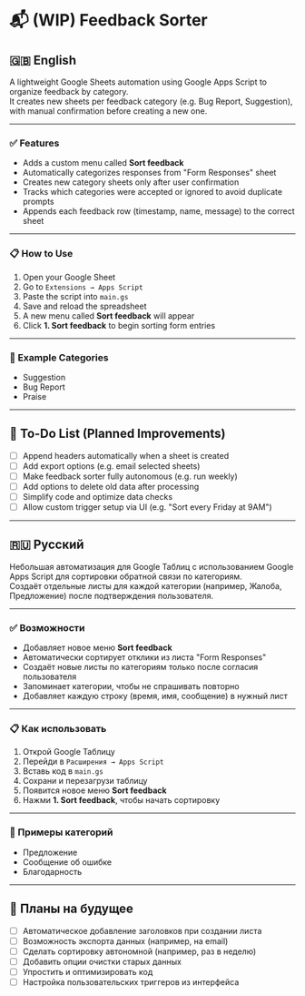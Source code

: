 # 📬 (WIP) Feedback Sorter

## 🇬🇧 English

A lightweight Google Sheets automation using Google Apps Script to organize feedback by category.  
It creates new sheets per feedback category (e.g. Bug Report, Suggestion), with manual confirmation before creating a new one.

---

### ✅ Features

- Adds a custom menu called **Sort feedback**
- Automatically categorizes responses from "Form Responses" sheet
- Creates new category sheets only after user confirmation
- Tracks which categories were accepted or ignored to avoid duplicate prompts
- Appends each feedback row (timestamp, name, message) to the correct sheet

---

### 📋 How to Use

1. Open your Google Sheet  
2. Go to `Extensions → Apps Script`  
3. Paste the script into `main.gs`  
4. Save and reload the spreadsheet  
5. A new menu called **Sort feedback** will appear  
6. Click **1. Sort feedback** to begin sorting form entries  

---

### 🧪 Example Categories

- Suggestion  
- Bug Report  
- Praise  

---

## 🔧 To-Do List (Planned Improvements)

- [ ] Append headers automatically when a sheet is created  
- [ ] Add export options (e.g. email selected sheets)  
- [ ] Make feedback sorter fully autonomous (e.g. run weekly)  
- [ ] Add options to delete old data after processing  
- [ ] Simplify code and optimize data checks  
- [ ] Allow custom trigger setup via UI (e.g. "Sort every Friday at 9AM")  

---

## 🇷🇺 Русский

Небольшая автоматизация для Google Таблиц с использованием Google Apps Script для сортировки обратной связи по категориям.  
Создаёт отдельные листы для каждой категории (например, Жалоба, Предложение) после подтверждения пользователя.

---

### ✅ Возможности

- Добавляет новое меню **Sort feedback**  
- Автоматически сортирует отклики из листа "Form Responses"  
- Создаёт новые листы по категориям только после согласия пользователя  
- Запоминает категории, чтобы не спрашивать повторно  
- Добавляет каждую строку (время, имя, сообщение) в нужный лист  

---

### 📋 Как использовать

1. Открой Google Таблицу  
2. Перейди в `Расширения → Apps Script`  
3. Вставь код в `main.gs`  
4. Сохрани и перезагрузи таблицу  
5. Появится новое меню **Sort feedback**  
6. Нажми **1. Sort feedback**, чтобы начать сортировку  

---

### 🧪 Примеры категорий

- Предложение  
- Сообщение об ошибке  
- Благодарность  

---

## 🔧 Планы на будущее

- [ ] Автоматическое добавление заголовков при создании листа  
- [ ] Возможность экспорта данных (например, на email)  
- [ ] Сделать сортировку автономной (например, раз в неделю)  
- [ ] Добавить опции очистки старых данных  
- [ ] Упростить и оптимизировать код  
- [ ] Настройка пользовательских триггеров из интерфейса  
